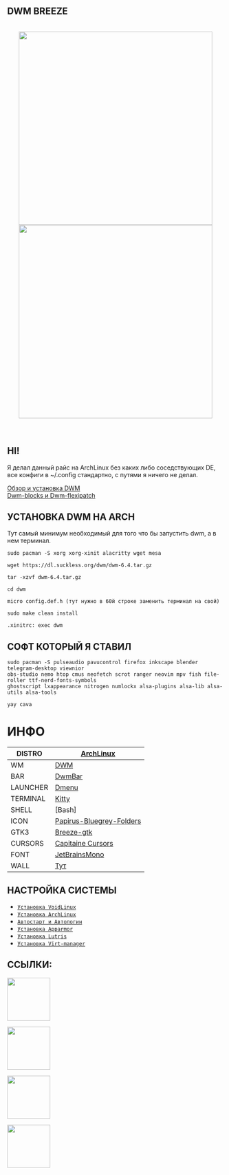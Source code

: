 ## DWM BREEZE
<br />
  
<div align="center">
<img src="https://gitlab.com/prolinux410/owl_dots/-/raw/main/dwm/dwm_breeze/.img/1.jpg?ref_type=heads" width="450">

<img src="https://gitlab.com/prolinux410/owl_dots/-/raw/main/dwm/dwm_breeze/.img/2.jpg?ref_type=heads" width="450">
</div>  
<br /><br />

## HI!
Я делал данный райс на ArchLinux без каких либо соседствующих DE, все конфиги в ~/.config стандартно, с путями я ничего не делал. 

[Обзор и установка DWM](https://www.youtube.com/watch?v=xA4_W1fEZvc)<br />
[Dwm-blocks и Dwm-flexipatch](https://www.youtube.com/watch?v=8anqoGmjUA0)
  

## УСТАНОВКА DWM НА ARCH
  
Тут самый минимум необходимый для того что бы запустить dwm, а в нем терминал.
  
```
sudo pacman -S xorg xorg-xinit alacritty wget mesa

wget https://dl.suckless.org/dwm/dwm-6.4.tar.gz

tar -xzvf dwm-6.4.tar.gz

cd dwm

micro config.def.h (тут нужно в 60й строке заменить терминал на свой)

sudo make clean install

.xinitrc: exec dwm
```

## СОФТ КОТОРЫЙ Я СТАВИЛ
```
sudo pacman -S pulseaudio pavucontrol firefox inkscape blender telegram-desktop viewnior
obs-studio nemo htop cmus neofetch scrot ranger neovim mpv fish file-roller ttf-nerd-fonts-symbols
ghostscript lxappearance nitrogen numlockx alsa-plugins alsa-lib alsa-utils alsa-tools

yay cava  
```

# ИНФО
|DISTRO|[ArchLinux](https://archlinux.org/)|
| ------ | ------ |
|WM|[DWM](https://dwm.suckless.org/)|
|BAR|[DwmBar](--)|
|LAUNCHER|[Dmenu](https://tools.suckless.org/dmenu/)|
|TERMINAL|[Kitty](https://sw.kovidgoyal.net/kitty/)|
|SHELL|[Bash]|
|ICON|[Papirus-Bluegrey-Folders](https://www.pling.com/p/1166289)|
|GTK3|[Breeze-gtk](https://github.com/KDE/breeze-gtk)|
|CURSORS|[Capitaine Cursors](https://github.com/keeferrourke/capitaine-cursors)|
|FONT|[JetBrainsMono](https://www.jetbrains.com/lp/mono/)|
|WALL|[Тут](https://sun9-5.userapi.com/impg/aEDjYR92uAzzUsIAnK9E6sHKsXuZFxRIOQ3pCg/iC4dx-sh2kY.jpg?size=2560x1600&quality=95&sign=abdf708e7560ba6964e2ca1e30422d4f&type=album)|  

## НАСТРОЙКА СИСТЕМЫ
  
- [```Установка VoidLinux```](https://gitlab.com/prolinux410/owl_dots/-/wikis/VoidLinux-uefi-install)  
- [```Установка ArchLinux```](https://gitlab.com/prolinux410/owl_dots/-/wikis/ArchLinux-uefi-install)  
- [```Автостарт и Автологин```](https://gitlab.com/prolinux410/owl_dots/-/wikis/Autostart_wm)  
- [```Установка Apparmor```](https://gitlab.com/prolinux410/owl_dots/-/wikis/Apparmor)  
- [```Установка Lutris```](https://gitlab.com/prolinux410/owl_dots/-/wikis/Lutris)  
- [```Установка Virt-manager```](https://gitlab.com/prolinux410/owl_dots/-/wikis/Virt-Manager)  

## ССЫЛКИ:  
[<img src="https://gitlab.com/prolinux410/owl_dots/-/raw/main/.img/git_youtube.png?ref_type=heads" width="100">](https://www.youtube.com/@prolinux2753)

[<img src="https://gitlab.com/prolinux410/owl_dots/-/raw/main/.img/git_tg.png?ref_type=heads" width="100">](https://t.me/prolinux_tg)

[<img src="https://gitlab.com/prolinux410/owl_dots/-/raw/main/.img/git_unsplash.png?ref_type=heads" width="100">](https://unsplash.com/@owl410/collections)

[<img src="https://gitlab.com/prolinux410/owl_dots/-/raw/main/.img/git_coffee.png?ref_type=heads" width="100">](https://www.donationalerts.com/r/prolinux)


